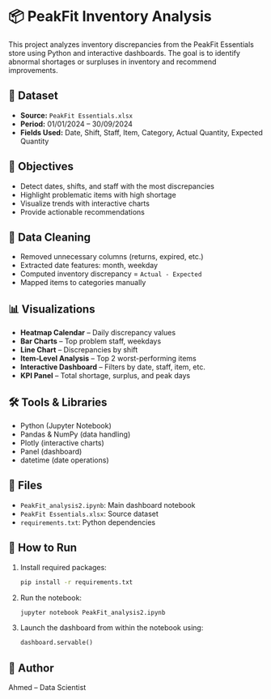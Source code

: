 # 📦 PeakFit Inventory Analysis

This project analyzes inventory discrepancies from the PeakFit Essentials store using Python and interactive dashboards. The goal is to identify abnormal shortages or surpluses in inventory and recommend improvements.

## 📁 Dataset
- **Source:** `PeakFit Essentials.xlsx`
- **Period:** 01/01/2024 – 30/09/2024
- **Fields Used:** Date, Shift, Staff, Item, Category, Actual Quantity, Expected Quantity

## 🎯 Objectives
- Detect dates, shifts, and staff with the most discrepancies
- Highlight problematic items with high shortage
- Visualize trends with interactive charts
- Provide actionable recommendations

## 🧹 Data Cleaning
- Removed unnecessary columns (returns, expired, etc.)
- Extracted date features: month, weekday
- Computed inventory discrepancy = `Actual - Expected`
- Mapped items to categories manually

## 📊 Visualizations
- **Heatmap Calendar** – Daily discrepancy values
- **Bar Charts** – Top problem staff, weekdays
- **Line Chart** – Discrepancies by shift
- **Item-Level Analysis** – Top 2 worst-performing items
- **Interactive Dashboard** – Filters by date, staff, item, etc.
- **KPI Panel** – Total shortage, surplus, and peak days

## 🛠️ Tools & Libraries
- Python (Jupyter Notebook)
- Pandas & NumPy (data handling)
- Plotly (interactive charts)
- Panel (dashboard)
- datetime (date operations)

## 📁 Files
- `PeakFit_analysis2.ipynb`: Main dashboard notebook
- `PeakFit Essentials.xlsx`: Source dataset
- `requirements.txt`: Python dependencies

## 🚀 How to Run
1. Install required packages:
   ```bash
   pip install -r requirements.txt
   ```

2. Run the notebook:
   ```bash
   jupyter notebook PeakFit_analysis2.ipynb
   ```

3. Launch the dashboard from within the notebook using:
   ```python
   dashboard.servable()
   ```

## 📌 Author
Ahmed – Data Scientist
